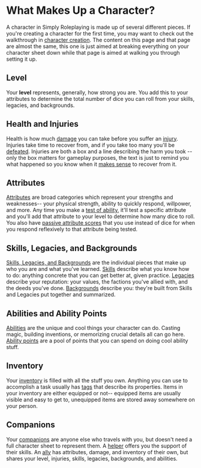 # What Makes Up a Character?

A character in Simply Roleplaying is made up of several different pieces. If you're creating a character for the first time, you may want to check out the walkthrough in [character creation](../getting_started/creation.md). The content on this page and that page are almost the same, this one is just aimed at breaking everything on your character sheet down while that page is aimed at walking you through setting it up.

## Level

Your **level** represents, generally, how strong you are. You add this to your attributes to determine the total number of dice you can roll from your skills, legacies, and backgrounds.

## Health and Injuries

Health is how much [damage](health.md#damage) you can take before you suffer an [injury](health.md#injury). Injuries take time to recover from, and if you take too many you'll be [defeated](health.md#defeat). Injuries are both a box and a line describing the harm you took -- only the box matters for gameplay purposes, the text is just to remind you what happened so you know when it [makes sense](../getting_started/index.md#narrative-truth) to recover from it.

## Attributes

[Attributes](attributes.md) are broad categories which represent your strengths and weaknesses-- your physical strength, ability to quickly respond, willpower, and more. Any time you make a [test of ability](../gameplay/tests.md), it'll test a specific attribute and you'll add that attribute to your level to determine how many dice to roll. You also have [passive attribute scores](attributes.md#passive-attribute-scores) that you use instead of dice for when you respond reflexively to that attribute being tested.

## Skills, Legacies, and Backgrounds

[Skills, Legacies, and Backgrounds](backgrounds.md) are the individual pieces that make up who you are and what you've learned. [Skills](backgrounds.md#developing-skills) describe what you know how to do: anything concrete that you can get better at, given practice. [Legacies](backgrounds.md#earning-legacies) describe your reputation: your values, the factions you've allied with, and the deeds you've done. [Backgrounds](backgrounds.md#building-a-background) describe you: they're built from Skills and Legacies put together and summarized.

## Abilities and Ability Points

[Abilities](abilities.md) are the unique and cool things your character can do. Casting magic, building inventions, or memorizing crucial details all can go here. [Ability points](abilities.md#ability-points) are a pool of points that you can spend on doing cool ability stuff.

## Inventory

Your [inventory](equipment.md) is filled with all the stuff you own. Anything you can use to accomplish a task usually has [tags](equipment.md#tags) that describe its properties. Items in your inventory are either equipped or not-- equipped items are usually visible and easy to get to, unequipped items are stored away somewhere on your person.

## Companions

Your [companions](companions.md) are anyone else who travels with you, but doesn't need a full character sheet to represent them. A [helper](companions.md#helpers) offers you the support of their skills. An [ally](companions.md#allies) has attributes, damage, and inventory of their own, but shares your level, injuries, skills, legacies, backgrounds, and abilities.

